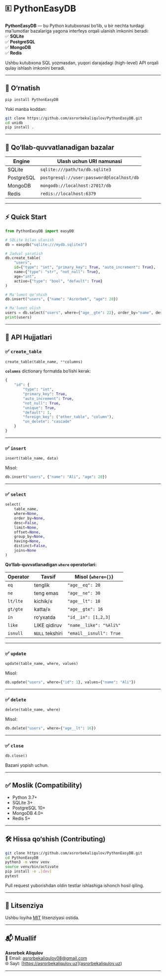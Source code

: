 # 🗉 PythonEasyDB

**PythonEasyDB** — bu Python kutubxonasi bo‘lib, u bir nechta turdagi ma'lumotlar bazalariga yagona interfeys orqali ulanish imkonini beradi:  
✅ **SQLite**  
✅ **PostgreSQL**  
✅ **MongoDB**  
✅ **Redis**

Ushbu kutubxona SQL yozmasdan, yuqori darajadagi (high-level) API orqali qulay ishlash imkonini beradi. 

---

## 🚀 O‘rnatish

```bash
pip install PythonEasyDB
```

Yoki manba koddan:

```bash
git clone https://github.com/asrorbekaliqulov/PythonEasyDB.git
cd unidb
pip install .
```

---

## 📆 Qo‘llab-quvvatlanadigan bazalar

| Engine     | Ulash uchun URI namunasi                  |
|------------|-------------------------------------------|
| SQLite     | `sqlite:///path/to/db.sqlite3`            |
| PostgreSQL | `postgresql://user:password@localhost/db` |
| MongoDB    | `mongodb://localhost:27017/db`            |
| Redis      | `redis://localhost:6379`                  |

---

## ⚡️ Quick Start

```python
from PythonEasyDB import easyDB

# SQLite bilan ulanish
db = easydb("sqlite:///mydb.sqlite3")

# Jadval yaratish
db.create_table(
    "users",
    id={"type": "int", "primary_key": True, "auto_increment": True},
    name={"type": "str", "not_null": True},
    age="int",
    active={"type": "bool", "default": True}
)

# Ma'lumot qo‘shish
db.insert("users", {"name": "Asrorbek", "age": 20})

# Ma'lumot olish
users = db.select("users", where={"age__gte": 22}, order_by="name", desc=True)
print(users)
```

---

## 📘 API Hujjatlari

### ✅ `create_table`

```python
create_table(table_name, **columns)
```

**`columns`** dictionary formatda bo‘lishi kerak:

```python
{
    "id": {
        "type": "int",
        "primary_key": True,
        "auto_increment": True,
        "not_null": True,
        "unique": True,
        "default": 1,
        "foreign_key": ("other_table", "column"),
        "on_delete": "cascade"
    }
}
```

---

### ✅ `insert`

```python
insert(table_name, data)
```

Misol:

```python
db.insert("users", {"name": "Ali", "age": 20})
```

---

### ✅ `select`

```python
select(
    table_name,
    where=None,
    order_by=None,
    desc=False,
    limit=None,
    offset=None,
    group_by=None,
    having=None,
    distinct=False,
    joins=None
)
```

**Qo‘llab-quvvatlanadigan `where` operatorlari:**

| Operator  | Tavsif         | Misol (`where={}`)       |
|-----------|----------------|--------------------------|
| `eq`      | tenglik        | `"age__eq": 20`          |
| `ne`      | teng emas      | `"age__ne": 30`          |
| `lt/lte`  | kichik/≤        | `"age__lt": 18`          |
| `gt/gte`  | katta/≥        | `"age__gte": 16`         |
| `in`      | ro‘yxatda      | `"id__in": [1,2,3]`      |
| `like`    | LIKE qidiruv   | `"name__like": "%Ali%"`  |
| `isnull`  | `NULL` tekshiri | `"email__isnull": True`  |

---

### ✅ `update`

```python
update(table_name, where, values)
```

Misol:

```python
db.update("users", where={"id": 1}, values={"name": "Ali"})
```

---

### ✅ `delete`

```python
delete(table_name, where)
```

Misol:

```python
db.delete("users", where={"age__lt": 16})
```

---

### ✅ `close`

```python
db.close()
```

Bazani yopish uchun.

---

## ✅ Moslik (Compatibility)

- Python 3.7+
- SQLite 3+
- PostgreSQL 10+
- MongoDB 4.0+
- Redis 5+

---

## 🛠 Hissa qo‘shish (Contributing)

```bash
git clone https://github.com/asrorbekaliqulov/PythonEasyDB.git
cd PythonEasyDB
python3 -m venv venv
source venv/bin/activate
pip install -e .[dev]
pytest
```

Pull request yuborishdan oldin testlar ishlashiga ishonch hosil qiling.

---

## 📜 Litsenziya

Ushbu loyiha [MIT](LICENSE) litsenziyasi ostida.

---

## 📬 Muallif

**Asrorbek Aliqulov**  
📧 Email: asrorbekaliqulov08@gmail.com  
🌐 Sayt: [https://asrorbekaliqulov.uz](asrorbekaliqulov.uz)

---
